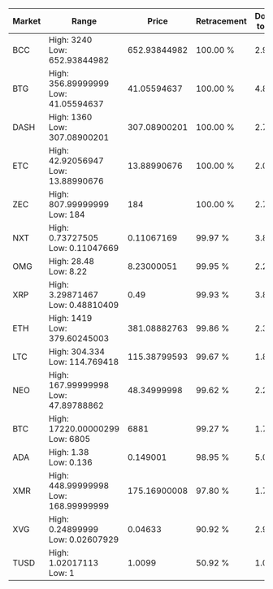 | Market | Range | Price| Retracement | Doubles to 50% |
| --- | --- | --- | --- | --- |
| BCC | High: 3240<br />Low: 652.93844982 | 652.93844982 | 100.00 % | 2.98 |
| BTG | High: 356.89999999<br />Low: 41.05594637 | 41.05594637 | 100.00 % | 4.85 |
| DASH | High: 1360<br />Low: 307.08900201 | 307.08900201 | 100.00 % | 2.71 |
| ETC | High: 42.92056947<br />Low: 13.88990676 | 13.88990676 | 100.00 % | 2.05 |
| ZEC | High: 807.99999999<br />Low: 184 | 184 | 100.00 % | 2.70 |
| NXT | High: 0.73727505<br />Low: 0.11047669 | 0.11067169 | 99.97 % | 3.83 |
| OMG | High: 28.48<br />Low: 8.22 | 8.23000051 | 99.95 % | 2.23 |
| XRP | High: 3.29871467<br />Low: 0.48810409 | 0.49 | 99.93 % | 3.86 |
| ETH | High: 1419<br />Low: 379.60245003 | 381.08882763 | 99.86 % | 2.36 |
| LTC | High: 304.334<br />Low: 114.769418 | 115.38799593 | 99.67 % | 1.82 |
| NEO | High: 167.99999998<br />Low: 47.89788862 | 48.34999998 | 99.62 % | 2.23 |
| BTC | High: 17220.00000299<br />Low: 6805 | 6881 | 99.27 % | 1.75 |
| ADA | High: 1.38<br />Low: 0.136 | 0.149001 | 98.95 % | 5.09 |
| XMR | High: 448.99999998<br />Low: 168.99999999 | 175.16900008 | 97.80 % | 1.76 |
| XVG | High: 0.24899999<br />Low: 0.02607929 | 0.04633 | 90.92 % | 2.97 |
| TUSD | High: 1.02017113<br />Low: 1 | 1.0099 | 50.92 % | 1.00 |
